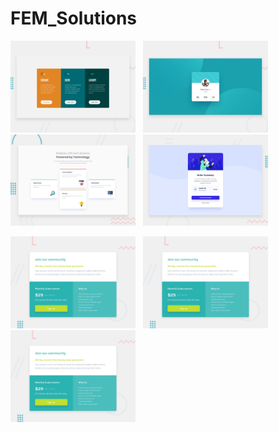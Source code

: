# FEM_Solutions

[<img src="./3-column-preview-card/design/desktop-preview.jpg" width="200"/>](https://dewslyse.github.io/FEM_Solutions/3-column-preview-card/) &nbsp; [<img src="./profile-card-component/design/desktop-preview.jpg" width="200"/>](https://dewslyse.github.io/FEM_Solutions/profile-card-component/) &nbsp; [<img src="./four-card-feature-section/design/desktop-preview.jpg" alt="screenshot" width="200"/>](https://dewslyse.github.io/FEM_Solutions/four-card-feature-section/) &nbsp; [<img src="./order-summary-component/design/desktop-preview.jpg" alt="screenshot" width="200"/>](https://dewslyse.github.io/FEM_Solutions/order-summary-component/)

[<img src="./single-price-grid-component/design/desktop-preview.jpg" alt="screenshot" width="200"/>](https://dewslyse.github.io/FEM_Solutions/single-price-grid-component/) &nbsp; [<img src="./single-price-grid-component/design/desktop-preview.jpg" alt="screenshot" width="200"/>](https://dewslyse.github.io/FEM_Solutions/single-price-grid-component/) &nbsp; [<img src="./single-price-grid-component/design/desktop-preview.jpg" alt="screenshot" width="200"/>](https://dewslyse.github.io/FEM_Solutions/single-price-grid-component/)
